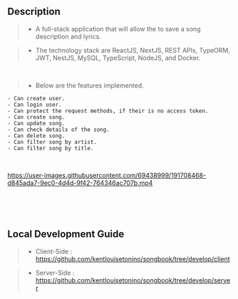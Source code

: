 ## Description
> - A full-stack application that will allow the to save a song description and lyrics.

> - The technology stack are ReactJS, NextJS, REST APIs, TypeORM, JWT, NestJS, MySQL,
    TypeScript, NodeJS, and Docker.

<br />

> - Below are the features implemented.
```plaintext
- Can create user.
- Can login user.
- Can protect the request methods, if their is no access token.
- Can create song.
- Can update song.
- Can check details of the song.
- Can delete song.
- Can filter song by artist.
- Can filter song by title.
```

<br />

https://user-images.githubusercontent.com/69438999/191708468-d845ada7-9ec0-4d4d-9f42-764346ac707b.mp4

<br />
<br />
<br />



## Local Development Guide
> - Client-Side : https://github.com/kentlouisetonino/songbook/tree/develop/client

> - Server-Side : https://github.com/kentlouisetonino/songbook/tree/develop/server

